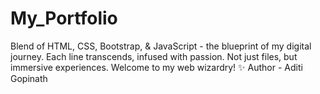 # My_Portfolio
Blend of HTML, CSS, Bootstrap, &amp; JavaScript - the blueprint of my digital journey. Each line transcends, infused with passion. Not just files, but immersive experiences. Welcome to my web wizardry! ✨
Author - Aditi Gopinath
